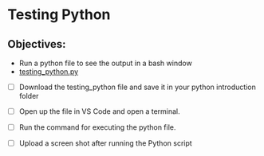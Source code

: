 # Testing Python
## Objectives:
- Run a python file to see the output in a bash window
- [testing_python.py](testing_python.py)


- [ ] Download the testing_python file and save it in your python introduction folder

- [ ] Open up the file in VS Code and open a terminal.

- [ ] Run the command for executing the python file.

- [ ] Upload a screen shot after running the Python script